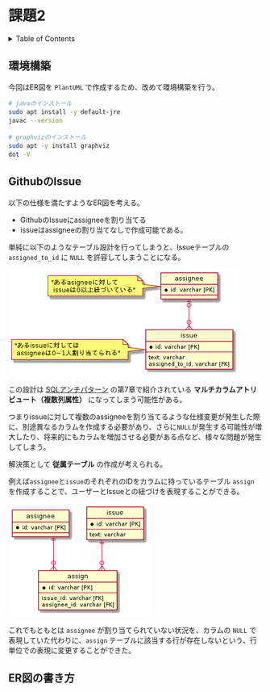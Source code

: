 # 課題2

<!-- START doctoc generated TOC please keep comment here to allow auto update -->
<!-- DON'T EDIT THIS SECTION, INSTEAD RE-RUN doctoc TO UPDATE -->
<details>
<summary>Table of Contents</summary>

- [環境構築](#%E7%92%B0%E5%A2%83%E6%A7%8B%E7%AF%89)
- [GithubのIssue](#github%E3%81%AEissue)
- [ER図の書き方](#er%E5%9B%B3%E3%81%AE%E6%9B%B8%E3%81%8D%E6%96%B9)

</details>
<!-- END doctoc generated TOC please keep comment here to allow auto update -->

## 環境構築

今回はER図を `PlantUML` で作成するため、改めて環境構築を行う。

```bash
# javaのインストール
sudo apt install -y default-jre
javac --version

# graphvizのインストール
sudo apt -y install graphviz
dot -V
```

## GithubのIssue

以下の仕様を満たすようなER図を考える。

- GithubのIssueにassigneeを割り当てる
- issueはassigneeの割り当てなしで作成可能である。

単純に以下のようなテーブル設計を行ってしまうと、Issueテーブルの`assigned_to_id` に `NULL` を許容してしまうことになる。

![](../assets/Bad%20ER.png)

この設計は [SQLアンチパターン](https://www.oreilly.co.jp/books/9784873115894/) の第7章で紹介されている **マルチカラムアトリビュート（複数列属性）** になってしまう可能性がある。

つまりissueに対して複数のassigneeを割り当てるような仕様変更が発生した際に、別途異なるカラムを作成する必要があり、さらに`NULL`が発生する可能性が増大したり、将来的にもカラムを増加させる必要がある点など、様々な問題が発生してしまう。

解決策として **従属テーブル** の作成が考えられる。

例えば`assignee`と`issue`のそれぞれのIDをカラムに持っているテーブル `assign` を作成することで、ユーザーとIssueとの紐づけを表現することができる。

![](../assets/Good%20ER%20r1.png)

これでもともとは `assignee` が割り当てられていない状況を、カラムの `NULL` で表現していた代わりに、`assign` テーブルに該当する行が存在しないという、行単位での表現に変更することができた。

## ER図の書き方

